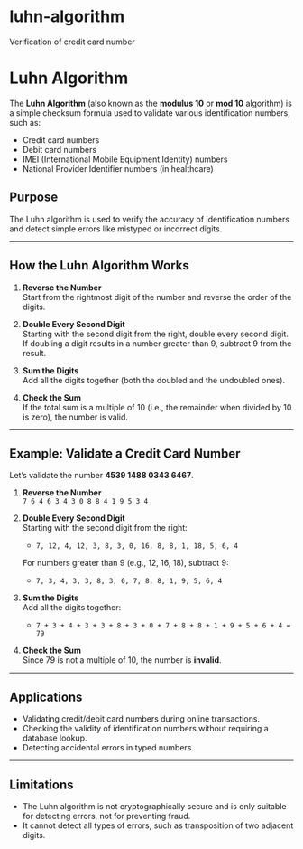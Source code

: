 # luhn-algorithm
Verification of credit card number
# Luhn Algorithm

The **Luhn Algorithm** (also known as the **modulus 10** or **mod 10** algorithm) is a simple checksum formula used to validate various identification numbers, such as:

- Credit card numbers
- Debit card numbers
- IMEI (International Mobile Equipment Identity) numbers
- National Provider Identifier numbers (in healthcare)

## Purpose

The Luhn algorithm is used to verify the accuracy of identification numbers and detect simple errors like mistyped or incorrect digits.

---

## How the Luhn Algorithm Works

1. **Reverse the Number**  
   Start from the rightmost digit of the number and reverse the order of the digits.

2. **Double Every Second Digit**  
   Starting with the second digit from the right, double every second digit. If doubling a digit results in a number greater than 9, subtract 9 from the result.

3. **Sum the Digits**  
   Add all the digits together (both the doubled and the undoubled ones).

4. **Check the Sum**  
   If the total sum is a multiple of 10 (i.e., the remainder when divided by 10 is zero), the number is valid.

---

## Example: Validate a Credit Card Number

Let’s validate the number **4539 1488 0343 6467**.

1. **Reverse the Number**  
   `7 6 4 6 3 4 3 0 8 8 4 1 9 5 3 4`

2. **Double Every Second Digit**  
   Starting with the second digit from the right:
   - `7, 12, 4, 12, 3, 8, 3, 0, 16, 8, 8, 1, 18, 5, 6, 4`

   For numbers greater than 9 (e.g., 12, 16, 18), subtract 9:
   - `7, 3, 4, 3, 3, 8, 3, 0, 7, 8, 8, 1, 9, 5, 6, 4`

3. **Sum the Digits**  
   Add all the digits together:
   - `7 + 3 + 4 + 3 + 3 + 8 + 3 + 0 + 7 + 8 + 8 + 1 + 9 + 5 + 6 + 4 = 79`

4. **Check the Sum**  
   Since 79 is not a multiple of 10, the number is **invalid**.

---

## Applications

- Validating credit/debit card numbers during online transactions.
- Checking the validity of identification numbers without requiring a database lookup.
- Detecting accidental errors in typed numbers.

---

## Limitations

- The Luhn algorithm is not cryptographically secure and is only suitable for detecting errors, not for preventing fraud.
- It cannot detect all types of errors, such as transposition of two adjacent digits.
